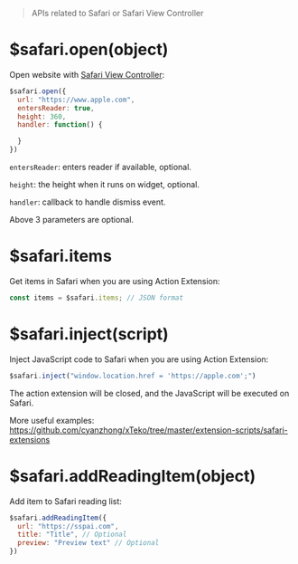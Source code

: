 > APIs related to Safari or Safari View Controller

# $safari.open(object)

Open website with [Safari View Controller](https://developer.apple.com/documentation/safariservices/sfsafariviewcontroller):

```js
$safari.open({
  url: "https://www.apple.com",
  entersReader: true,
  height: 360,
  handler: function() {

  }
})
```

`entersReader`: enters reader if available, optional.

`height`: the height when it runs on widget, optional.

`handler`: callback to handle dismiss event.

Above 3 parameters are optional.

# $safari.items

Get items in Safari when you are using Action Extension:

```js
const items = $safari.items; // JSON format
```

# $safari.inject(script)

Inject JavaScript code to Safari when you are using Action Extension:

```js
$safari.inject("window.location.href = 'https://apple.com';")
```

The action extension will be closed, and the JavaScript will be executed on Safari.

More useful examples: https://github.com/cyanzhong/xTeko/tree/master/extension-scripts/safari-extensions

# $safari.addReadingItem(object)

Add item to Safari reading list:

```js
$safari.addReadingItem({
  url: "https://sspai.com",
  title: "Title", // Optional
  preview: "Preview text" // Optional
})
```